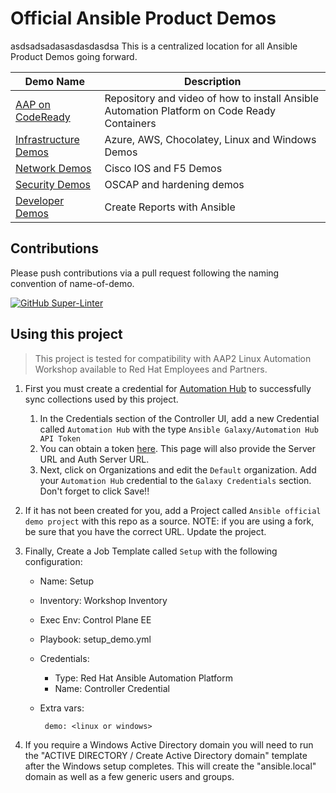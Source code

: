 # Official Ansible Product Demos
asdsadsadasasdasdasdsa
This is a centralized location for all Ansible Product Demos going forward. 

| Demo Name                                                        | Description                                                                                 |
|------------------------------------------------------------------|---------------------------------------------------------------------------------------------|
| [AAP on CodeReady](aap-on-crc/README.md)                         | Repository and video of how to install Ansible Automation Platform on Code Ready Containers |
| [Infrastructure Demos](old-demo-repository#infrastructure-demos) | Azure, AWS, Chocolatey, Linux and Windows Demos                                             |
| [Network Demos](old-demo-repository#network-demos)               | Cisco IOS and F5 Demos                                                                      |
| [Security Demos](old-demo-repository#security-demos)             | OSCAP and hardening demos                                                                   |
| [Developer Demos](old-demo-repository#developer-demos)           | Create Reports with Ansible                                                                 |

## Contributions

Please push contributions via a pull request following the naming convention of name-of-demo.

[![GitHub Super-Linter](https://github.com/ansible/ansible-demos/workflows/Lint%20Code%20Base/badge.svg)](https://github.com/marketplace/actions/super-linter)


## Using this project

  >  This project is tested for compatibility with AAP2 Linux Automation Workshop available to Red Hat Employees and Partners.

1. First you must create a credential for [Automation Hub](https://console.redhat.com/ansible/automation-hub/) to successfully sync collections used by this project.
   
   1. In the Credentials section of the Controller UI, add a new Credential called `Automation Hub` with the type `Ansible Galaxy/Automation Hub API Token`
   2. You can obtain a token [here](https://console.redhat.com/ansible/automation-hub/token). This page will also provide the Server URL and Auth Server URL.
   3. Next, click on Organizations and edit the `Default` organization. Add your `Automation Hub` credential to the `Galaxy Credentials` section. Don't forget to click Save!!

2. If it has not been created for you, add a Project called `Ansible official demo project` with this repo as a source. NOTE: if you are using a fork, be sure that you have the correct URL. Update the project.
3. Finally, Create a Job Template called `Setup` with the following configuration:
  
     - Name: Setup
     - Inventory: Workshop Inventory
     - Exec Env: Control Plane EE
     - Playbook: setup_demo.yml
     - Credentials:

        - Type: Red Hat Ansible Automation Platform
        - Name: Controller Credential
     - Extra vars:
  
            demo: <linux or windows>

4. If you require a Windows Active Directory domain you will need to run the "ACTIVE DIRECTORY / Create Active Directory domain" template after the Windows setup completes. This will create the "ansible.local" domain as well as a few generic users and groups.
